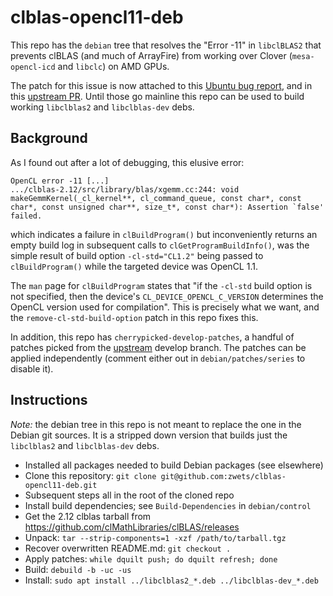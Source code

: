 # clblas-opencl11-deb

This repo has the `debian` tree that resolves the "Error -11" in `libclBLAS2`
that prevents clBLAS (and much of ArrayFire) from working over Clover
(`mesa-opencl-icd` and `libclc`) on AMD GPUs.

The patch for this issue is now attached to this
[Ubuntu bug report](https://bugs.launchpad.net/ubuntu/+source/clblas/+bug/1816887),
and in this
[upstream PR](https://github.com/clMathLibraries/clBLAS/pull/342).  Until
those go mainline this repo can be used to build working `libclblas2` and
`libclblas-dev` debs.


## Background

As I found out after a lot of debugging, this elusive error:

    OpenCL error -11 [...]
    .../clblas-2.12/src/library/blas/xgemm.cc:244: void makeGemmKernel(_cl_kernel**, cl_command_queue, const char*, const char*, const unsigned char**, size_t*, const char*): Assertion `false' failed.

which indicates a failure in `clBuildProgram()` but inconveniently returns
an empty build log in subsequent calls to `clGetProgramBuildInfo()`, was
the simple result of build option `-cl-std="CL1.2"` being passed to
`clBuildProgram()` while the targeted device was OpenCL 1.1.  

The `man` page for `clBuildProgram` states that "if the `-cl-std` build option
is not specified, then the device's `CL_DEVICE_OPENCL_C_VERSION` determines
the OpenCL version used for compilation".  This is precisely what we want, and
the `remove-cl-std-build-option` patch in this repo fixes this.

In addition, this repo has `cherrypicked-develop-patches`, a handful of patches
picked from the [upstream](https://github.com/clMathLibraries/clBLAS) develop
branch.  The patches can be applied independently (comment either out in
`debian/patches/series` to disable it).


## Instructions

*Note:* the debian tree in this repo is not meant to replace the one in the
Debian git sources.  It is a stripped down version that builds just the
`libclblas2` and `libclblas-dev` debs.

* Installed all packages needed to build Debian packages (see elsewhere)
* Clone this repository: `git clone git@github.com:zwets/clblas-opencl11-deb.git`
* Subsequent steps all in the root of the cloned repo
* Install build dependencies; see `Build-Dependencies` in `debian/control`
* Get the 2.12 clblas tarball from https://github.com/clMathLibraries/clBLAS/releases
* Unpack: `tar --strip-components=1 -xzf /path/to/tarball.tgz`
* Recover overwritten README.md: `git checkout .`
* Apply patches: `while dquilt push; do dquilt refresh; done`
* Build: `debuild -b -uc -us`
* Install: `sudo apt install ../libclblas2_*.deb ../libclblas-dev_*.deb`

